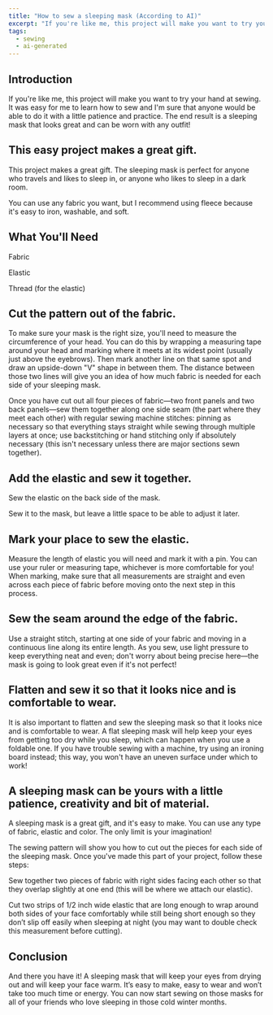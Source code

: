 ```yaml
---
title: "How to sew a sleeping mask (According to AI)"
excerpt: "If you're like me, this project will make you want to try your hand at sewing. It was easy for me to learn how to sew and I'm sure that anyone would be able to do it with a little patience and practice. The end result is a sleeping mask that looks great and can be worn with any outfit!"
tags:
  - sewing
  - ai-generated
---
```

## Introduction

If you're like me, this project will make you want to try your hand at sewing. It was easy for me to learn how to sew and I'm sure that anyone would be able to do it with a little patience and practice. The end result is a sleeping mask that looks great and can be worn with any outfit!

## This easy project makes a great gift.

This project makes a great gift. The sleeping mask is perfect for anyone who travels and likes to sleep in, or anyone who likes to sleep in a dark room.

You can use any fabric you want, but I recommend using fleece because it's easy to iron, washable, and soft.

## What You'll Need

Fabric

Elastic

Thread (for the elastic)

## Cut the pattern out of the fabric.

To make sure your mask is the right size, you'll need to measure the circumference of your head. You can do this by wrapping a measuring tape around your head and marking where it meets at its widest point (usually just above the eyebrows). Then mark another line on that same spot and draw an upside-down "V" shape in between them. The distance between those two lines will give you an idea of how much fabric is needed for each side of your sleeping mask.

Once you have cut out all four pieces of fabric—two front panels and two back panels—sew them together along one side seam (the part where they meet each other) with regular sewing machine stitches: pinning as necessary so that everything stays straight while sewing through multiple layers at once; use backstitching or hand stitching only if absolutely necessary (this isn't necessary unless there are major sections sewn together).

## Add the elastic and sew it together.

Sew the elastic on the back side of the mask.

Sew it to the mask, but leave a little space to be able to adjust it later.

## Mark your place to sew the elastic.

Measure the length of elastic you will need and mark it with a pin. You can use your ruler or measuring tape, whichever is more comfortable for you! When marking, make sure that all measurements are straight and even across each piece of fabric before moving onto the next step in this process.

## Sew the seam around the edge of the fabric.

Use a straight stitch, starting at one side of your fabric and moving in a continuous line along its entire length. As you sew, use light pressure to keep everything neat and even; don't worry about being precise here—the mask is going to look great even if it's not perfect!

## Flatten and sew it so that it looks nice and is comfortable to wear.

It is also important to flatten and sew the sleeping mask so that it looks nice and is comfortable to wear. A flat sleeping mask will help keep your eyes from getting too dry while you sleep, which can happen when you use a foldable one. If you have trouble sewing with a machine, try using an ironing board instead; this way, you won't have an uneven surface under which to work!

## A sleeping mask can be yours with a little patience, creativity and bit of material.

A sleeping mask is a great gift, and it's easy to make. You can use any type of fabric, elastic and color. The only limit is your imagination!

The sewing pattern will show you how to cut out the pieces for each side of the sleeping mask. Once you've made this part of your project, follow these steps:

Sew together two pieces of fabric with right sides facing each other so that they overlap slightly at one end (this will be where we attach our elastic).

Cut two strips of 1/2 inch wide elastic that are long enough to wrap around both sides of your face comfortably while still being short enough so they don’t slip off easily when sleeping at night (you may want to double check this measurement before cutting).

## Conclusion

And there you have it! A sleeping mask that will keep your eyes from drying out and will keep your face warm. It’s easy to make, easy to wear and won’t take too much time or energy. You can now start sewing on those masks for all of your friends who love sleeping in those cold winter months.